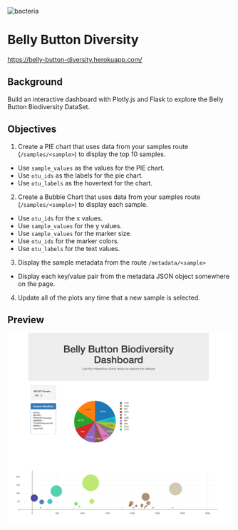 ![bacteria](https://healthtalk.unchealthcare.org/wp-content/uploads/2017/11/happy_gut_microbiome-860x452.jpg)
# Belly Button Diversity
https://belly-button-diversity.herokuapp.com/
## Background
Build an interactive dashboard with Plotly.js and Flask to explore the Belly Button Biodiversity DataSet.
## Objectives
1. Create a PIE chart that uses data from your samples route (`/samples/<sample>`) to display the top 10 samples.
* Use `sample_values` as the values for the PIE chart.
* Use `otu_ids` as the labels for the pie chart.
* Use `otu_labels` as the hovertext for the chart.

2. Create a Bubble Chart that uses data from your samples route (`/samples/<sample>`) to display each sample.
* Use `otu_ids` for the x values.
* Use `sample_values` for the y values.
* Use `sample_values` for the marker size.
* Use `otu_ids` for the marker colors.
* Use `otu_labels` for the text values.
 3. Display the sample metadata from the route `/metadata/<sample>`
* Display each key/value pair from the metadata JSON object somewhere on the page.
4. Update all of the plots any time that a new sample is selected.
## Preview
![preview](preview.png)
